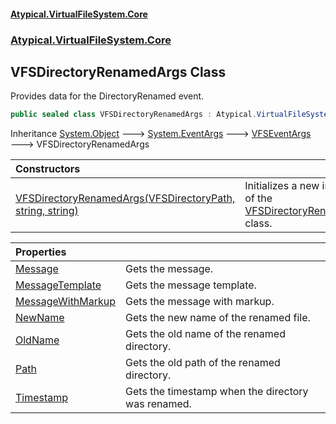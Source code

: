#### [Atypical.VirtualFileSystem.Core](VirtualFileSystem.md 'VirtualFileSystem')
### [Atypical.VirtualFileSystem.Core](VirtualFileSystem.md#Atypical.VirtualFileSystem.Core 'Atypical.VirtualFileSystem.Core')

## VFSDirectoryRenamedArgs Class

Provides data for the DirectoryRenamed event.

```csharp
public sealed class VFSDirectoryRenamedArgs : Atypical.VirtualFileSystem.Core.VFSEventArgs
```

Inheritance [System.Object](https://docs.microsoft.com/en-us/dotnet/api/System.Object 'System.Object') &#129106; [System.EventArgs](https://docs.microsoft.com/en-us/dotnet/api/System.EventArgs 'System.EventArgs') &#129106; [VFSEventArgs](VFSEventArgs.md 'Atypical.VirtualFileSystem.Core.VFSEventArgs') &#129106; VFSDirectoryRenamedArgs

| Constructors | |
| :--- | :--- |
| [VFSDirectoryRenamedArgs(VFSDirectoryPath, string, string)](VFSDirectoryRenamedArgs.VFSDirectoryRenamedArgs(VFSDirectoryPath,string,string).md 'Atypical.VirtualFileSystem.Core.VFSDirectoryRenamedArgs.VFSDirectoryRenamedArgs(Atypical.VirtualFileSystem.Core.VFSDirectoryPath, string, string)') | Initializes a new instance of the [VFSDirectoryRenamedArgs](VFSDirectoryRenamedArgs.md 'Atypical.VirtualFileSystem.Core.VFSDirectoryRenamedArgs') class. |

| Properties | |
| :--- | :--- |
| [Message](VFSDirectoryRenamedArgs.Message.md 'Atypical.VirtualFileSystem.Core.VFSDirectoryRenamedArgs.Message') | Gets the message. |
| [MessageTemplate](VFSDirectoryRenamedArgs.MessageTemplate.md 'Atypical.VirtualFileSystem.Core.VFSDirectoryRenamedArgs.MessageTemplate') | Gets the message template. |
| [MessageWithMarkup](VFSDirectoryRenamedArgs.MessageWithMarkup.md 'Atypical.VirtualFileSystem.Core.VFSDirectoryRenamedArgs.MessageWithMarkup') | Gets the message with markup. |
| [NewName](VFSDirectoryRenamedArgs.NewName.md 'Atypical.VirtualFileSystem.Core.VFSDirectoryRenamedArgs.NewName') | Gets the new name of the renamed file. |
| [OldName](VFSDirectoryRenamedArgs.OldName.md 'Atypical.VirtualFileSystem.Core.VFSDirectoryRenamedArgs.OldName') | Gets the old name of the renamed directory. |
| [Path](VFSDirectoryRenamedArgs.Path.md 'Atypical.VirtualFileSystem.Core.VFSDirectoryRenamedArgs.Path') | Gets the old path of the renamed directory. |
| [Timestamp](VFSDirectoryRenamedArgs.Timestamp.md 'Atypical.VirtualFileSystem.Core.VFSDirectoryRenamedArgs.Timestamp') | Gets the timestamp when the directory was renamed. |

